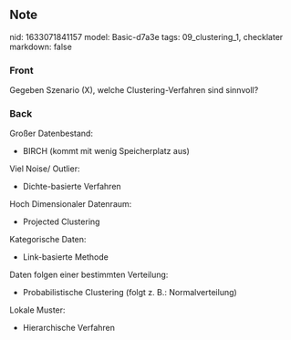 ## Note
nid: 1633071841157
model: Basic-d7a3e
tags: 09_clustering_1, checklater
markdown: false

### Front
Gegeben Szenario \(X\), welche Clustering-Verfahren sind sinnvoll?

### Back
<div>
  Großer Datenbestand:
</div>
<ul>
  <li>BIRCH (kommt mit wenig Speicherplatz aus)
</ul>
<div>
  Viel Noise/ Outlier:
</div>
<ul>
  <li>Dichte-basierte Verfahren
</ul>
<div>
  Hoch Dimensionaler Datenraum:
</div>
<ul>
  <li>Projected Clustering
</ul>
<div>
  Kategorische Daten:
</div>
<ul>
  <li>Link-basierte Methode
</ul>
<div>
  Daten folgen einer bestimmten Verteilung:
</div>
<ul>
  <li>Probabilistische Clustering (folgt z. B.: Normalverteilung)
</ul>
<div>
  Lokale Muster:
</div>
<div>
  <ul>
    <li>Hierarchische Verfahren
  </ul>
</div>
